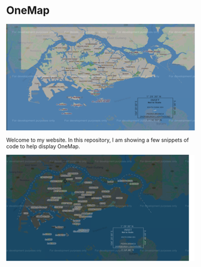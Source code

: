 # OneMap

![OneMap](OneMap.png)

Welcome to my website. In this repository, I am showing a few snippets of code to help display OneMap.

![OneMap](OneMapNight.png)
